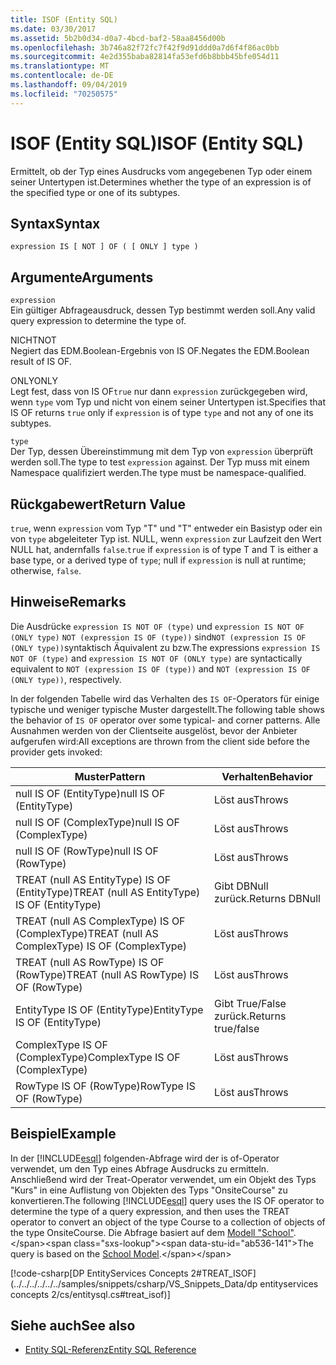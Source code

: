 ```yaml
---
title: ISOF (Entity SQL)
ms.date: 03/30/2017
ms.assetid: 5b2b0d34-d0a7-4bcd-baf2-58aa8456d00b
ms.openlocfilehash: 3b746a82f72fc7f42f9d91ddd0a7d6f4f86ac0bb
ms.sourcegitcommit: 4e2d355baba82814fa53efd6b8bbb45bfe054d11
ms.translationtype: MT
ms.contentlocale: de-DE
ms.lasthandoff: 09/04/2019
ms.locfileid: "70250575"
---
```

# <a name="isof-entity-sql"></a><span data-ttu-id="ab536-102">ISOF (Entity SQL)</span><span class="sxs-lookup"><span data-stu-id="ab536-102">ISOF (Entity SQL)</span></span>
<span data-ttu-id="ab536-103">Ermittelt, ob der Typ eines Ausdrucks vom angegebenen Typ oder einem seiner Untertypen ist.</span><span class="sxs-lookup"><span data-stu-id="ab536-103">Determines whether the type of an expression is of the specified type or one of its subtypes.</span></span>  
  
## <a name="syntax"></a><span data-ttu-id="ab536-104">Syntax</span><span class="sxs-lookup"><span data-stu-id="ab536-104">Syntax</span></span>  
  
```  
expression IS [ NOT ] OF ( [ ONLY ] type )  
```  
  
## <a name="arguments"></a><span data-ttu-id="ab536-105">Argumente</span><span class="sxs-lookup"><span data-stu-id="ab536-105">Arguments</span></span>  
 `expression`  
 <span data-ttu-id="ab536-106">Ein gültiger Abfrageausdruck, dessen Typ bestimmt werden soll.</span><span class="sxs-lookup"><span data-stu-id="ab536-106">Any valid query expression to determine the type of.</span></span>  
  
 <span data-ttu-id="ab536-107">NICHT</span><span class="sxs-lookup"><span data-stu-id="ab536-107">NOT</span></span>  
 <span data-ttu-id="ab536-108">Negiert das EDM.Boolean-Ergebnis von IS OF.</span><span class="sxs-lookup"><span data-stu-id="ab536-108">Negates the EDM.Boolean result of IS OF.</span></span>  
  
 <span data-ttu-id="ab536-109">ONLY</span><span class="sxs-lookup"><span data-stu-id="ab536-109">ONLY</span></span>  
 <span data-ttu-id="ab536-110">Legt fest, dass von IS OF`true` nur dann `expression` zurückgegeben wird, wenn `type` vom Typ  und nicht von einem seiner Untertypen ist.</span><span class="sxs-lookup"><span data-stu-id="ab536-110">Specifies that IS OF returns `true` only if `expression` is of type `type` and not any of one its subtypes.</span></span>  
  
 `type`  
 <span data-ttu-id="ab536-111">Der Typ, dessen Übereinstimmung mit dem Typ von `expression` überprüft werden soll.</span><span class="sxs-lookup"><span data-stu-id="ab536-111">The type to test `expression` against.</span></span> <span data-ttu-id="ab536-112">Der Typ muss mit einem Namespace qualifiziert werden.</span><span class="sxs-lookup"><span data-stu-id="ab536-112">The type must be namespace-qualified.</span></span>  
  
## <a name="return-value"></a><span data-ttu-id="ab536-113">Rückgabewert</span><span class="sxs-lookup"><span data-stu-id="ab536-113">Return Value</span></span>  
 <span data-ttu-id="ab536-114">`true`, wenn `expression` vom Typ "T" und "T" entweder ein Basistyp oder ein von `type` abgeleiteter Typ ist. NULL, wenn `expression` zur Laufzeit den Wert NULL hat, andernfalls `false`.</span><span class="sxs-lookup"><span data-stu-id="ab536-114">`true` if `expression` is of type T and T is either a base type, or a derived type of `type`; null if `expression` is null at runtime; otherwise, `false`.</span></span>  
  
## <a name="remarks"></a><span data-ttu-id="ab536-115">Hinweise</span><span class="sxs-lookup"><span data-stu-id="ab536-115">Remarks</span></span>  
 <span data-ttu-id="ab536-116">Die Ausdrücke `expression IS NOT OF (type)` und `expression IS NOT OF (ONLY type)` `NOT (expression IS OF (type))` sind`NOT (expression IS OF (ONLY type))`syntaktisch Äquivalent zu bzw.</span><span class="sxs-lookup"><span data-stu-id="ab536-116">The expressions `expression IS NOT OF (type)` and `expression IS NOT OF (ONLY type)` are syntactically equivalent to `NOT (expression IS OF (type))` and `NOT (expression IS OF (ONLY type))`, respectively.</span></span>  
  
 <span data-ttu-id="ab536-117">In der folgenden Tabelle wird das Verhalten des `IS OF`-Operators für einige typische und weniger typische Muster dargestellt.</span><span class="sxs-lookup"><span data-stu-id="ab536-117">The following table shows the behavior of `IS OF` operator over some typical- and corner patterns.</span></span> <span data-ttu-id="ab536-118">Alle Ausnahmen werden von der Clientseite ausgelöst, bevor der Anbieter aufgerufen wird:</span><span class="sxs-lookup"><span data-stu-id="ab536-118">All exceptions are thrown from the client side before the provider gets invoked:</span></span>  
  
|<span data-ttu-id="ab536-119">Muster</span><span class="sxs-lookup"><span data-stu-id="ab536-119">Pattern</span></span>|<span data-ttu-id="ab536-120">Verhalten</span><span class="sxs-lookup"><span data-stu-id="ab536-120">Behavior</span></span>|  
|-------------|--------------|  
|<span data-ttu-id="ab536-121">null IS OF (EntityType)</span><span class="sxs-lookup"><span data-stu-id="ab536-121">null IS OF (EntityType)</span></span>|<span data-ttu-id="ab536-122">Löst aus</span><span class="sxs-lookup"><span data-stu-id="ab536-122">Throws</span></span>|  
|<span data-ttu-id="ab536-123">null IS OF (ComplexType)</span><span class="sxs-lookup"><span data-stu-id="ab536-123">null IS OF (ComplexType)</span></span>|<span data-ttu-id="ab536-124">Löst aus</span><span class="sxs-lookup"><span data-stu-id="ab536-124">Throws</span></span>|  
|<span data-ttu-id="ab536-125">null IS OF (RowType)</span><span class="sxs-lookup"><span data-stu-id="ab536-125">null IS OF (RowType)</span></span>|<span data-ttu-id="ab536-126">Löst aus</span><span class="sxs-lookup"><span data-stu-id="ab536-126">Throws</span></span>|  
|<span data-ttu-id="ab536-127">TREAT (null AS EntityType) IS OF (EntityType)</span><span class="sxs-lookup"><span data-stu-id="ab536-127">TREAT (null AS EntityType) IS OF (EntityType)</span></span>|<span data-ttu-id="ab536-128">Gibt DBNull zurück.</span><span class="sxs-lookup"><span data-stu-id="ab536-128">Returns DBNull</span></span>|  
|<span data-ttu-id="ab536-129">TREAT (null AS ComplexType) IS OF (ComplexType)</span><span class="sxs-lookup"><span data-stu-id="ab536-129">TREAT (null AS ComplexType) IS OF (ComplexType)</span></span>|<span data-ttu-id="ab536-130">Löst aus</span><span class="sxs-lookup"><span data-stu-id="ab536-130">Throws</span></span>|  
|<span data-ttu-id="ab536-131">TREAT (null AS RowType) IS OF (RowType)</span><span class="sxs-lookup"><span data-stu-id="ab536-131">TREAT (null AS RowType) IS OF (RowType)</span></span>|<span data-ttu-id="ab536-132">Löst aus</span><span class="sxs-lookup"><span data-stu-id="ab536-132">Throws</span></span>|  
|<span data-ttu-id="ab536-133">EntityType IS OF (EntityType)</span><span class="sxs-lookup"><span data-stu-id="ab536-133">EntityType IS OF (EntityType)</span></span>|<span data-ttu-id="ab536-134">Gibt True/False zurück.</span><span class="sxs-lookup"><span data-stu-id="ab536-134">Returns true/false</span></span>|  
|<span data-ttu-id="ab536-135">ComplexType IS OF (ComplexType)</span><span class="sxs-lookup"><span data-stu-id="ab536-135">ComplexType IS OF (ComplexType)</span></span>|<span data-ttu-id="ab536-136">Löst aus</span><span class="sxs-lookup"><span data-stu-id="ab536-136">Throws</span></span>|  
|<span data-ttu-id="ab536-137">RowType IS OF (RowType)</span><span class="sxs-lookup"><span data-stu-id="ab536-137">RowType IS OF (RowType)</span></span>|<span data-ttu-id="ab536-138">Löst aus</span><span class="sxs-lookup"><span data-stu-id="ab536-138">Throws</span></span>|  
  
## <a name="example"></a><span data-ttu-id="ab536-139">Beispiel</span><span class="sxs-lookup"><span data-stu-id="ab536-139">Example</span></span>  
 <span data-ttu-id="ab536-140">In der [!INCLUDE[esql](../../../../../../includes/esql-md.md)] folgenden-Abfrage wird der is of-Operator verwendet, um den Typ eines Abfrage Ausdrucks zu ermitteln. Anschließend wird der Treat-Operator verwendet, um ein Objekt des Typs "Kurs" in eine Auflistung von Objekten des Typs "OnsiteCourse" zu konvertieren.</span><span class="sxs-lookup"><span data-stu-id="ab536-140">The following [!INCLUDE[esql](../../../../../../includes/esql-md.md)] query uses the IS OF operator to determine the type of a query expression, and then uses the TREAT operator to convert an object of the type Course to a collection of objects of the type OnsiteCourse.</span></span> <span data-ttu-id="ab536-141">Die Abfrage basiert auf dem [Modell "School"](https://docs.microsoft.com/previous-versions/dotnet/netframework-4.0/bb896300(v=vs.100)).</span><span class="sxs-lookup"><span data-stu-id="ab536-141">The query is based on the [School Model](https://docs.microsoft.com/previous-versions/dotnet/netframework-4.0/bb896300(v=vs.100)).</span></span>  
  
 [!code-csharp[DP EntityServices Concepts 2#TREAT_ISOF](../../../../../../samples/snippets/csharp/VS_Snippets_Data/dp entityservices concepts 2/cs/entitysql.cs#treat_isof)]  
  
## <a name="see-also"></a><span data-ttu-id="ab536-142">Siehe auch</span><span class="sxs-lookup"><span data-stu-id="ab536-142">See also</span></span>

- [<span data-ttu-id="ab536-143">Entity SQL-Referenz</span><span class="sxs-lookup"><span data-stu-id="ab536-143">Entity SQL Reference</span></span>](entity-sql-reference.md)
